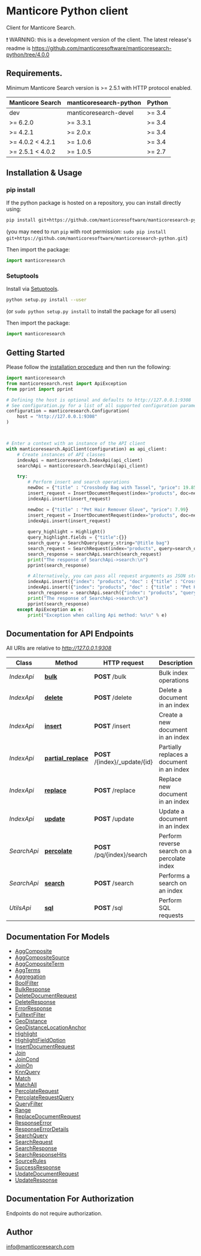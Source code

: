 # Manticore Python client

Сlient for Manticore Search.


❗ WARNING: this is a development version of the client. The latest release's readme is https://github.com/manticoresoftware/manticoresearch-python/tree/4.0.0

## Requirements.

Minimum Manticore Search version is >= 2.5.1 with HTTP protocol enabled.

| Manticore Search  | manticoresearch-python   |     Python    |
| ----------------- | ------------------------ | ------------- |
| dev               | manticoresearch-devel    | >= 3.4        |
| >= 6.2.0          | >= 3.3.1                 | >= 3.4        |
| >= 4.2.1          | >= 2.0.x                 | >= 3.4        |
| >= 4.0.2  < 4.2.1 | >= 1.0.6                 | >= 3.4        |
| >= 2.5.1  < 4.0.2 | >= 1.0.5                 | >= 2.7        |

## Installation & Usage
### pip install

If the python package is hosted on a repository, you can install directly using:

```sh
pip install git+https://github.com/manticoresoftware/manticoresearch-python.git
```
(you may need to run `pip` with root permission: `sudo pip install git+https://github.com/manticoresoftware/manticoresearch-python.git`)

Then import the package:
```python
import manticoresearch
```

### Setuptools

Install via [Setuptools](http://pypi.python.org/pypi/setuptools).

```sh
python setup.py install --user
```
(or `sudo python setup.py install` to install the package for all users)

Then import the package:
```python
import manticoresearch
```

## Getting Started

Please follow the [installation procedure](#installation--usage) and then run the following:

```python
import manticoresearch
from manticoresearch.rest import ApiException
from pprint import pprint

# Defining the host is optional and defaults to http://127.0.0.1:9308
# See configuration.py for a list of all supported configuration parameters.
configuration = manticoresearch.Configuration(
    host = "http://127.0.0.1:9308"
)



# Enter a context with an instance of the API client
with manticoresearch.ApiClient(configuration) as api_client:
    # Create instances of API classes
    indexApi = manticoresearch.IndexApi(api_client)
    searchApi = manticoresearch.SearchApi(api_client)

    try:
        # Perform insert and search operations    
        newDoc = {"title" : "Crossbody Bag with Tassel", "price": 19.85}
        insert_request = InsertDocumentRequest(index="products", doc=newDoc)
        indexApi.insert(insert_request)

        newDoc = {"title" : "Pet Hair Remover Glove", "price": 7.99}
        insert_request = InsertDocumentRequest(index="products", doc=newDoc)
        indexApi.insert(insert_request)
        
        query_highlight = Highlight()
        query_highlight.fields = {"title":{}}
        search_query = SearchQuery(query_string="@title bag")
        search_request = SearchRequest(index="products", query=search_query, highlight=query_highlight)
        search_response = searchApi.search(search_request)    
        print("The response of SearchApi->search:\n")
        pprint(search_response)

        # Alternatively, you can pass all request arguments as JSON strings        
        indexApi.insert({"index": "products", "doc" : {"title" : "Crossbody Bag with Tassel", "price" : 19.85}})
        indexApi.insert({"index": "products", "doc" : {"title" : "Pet Hair Remover Glove", "price" : 7.99}})
        search_response = searchApi.search({"index": "products", "query": {"query_string": "@title bag"}, "highlight":{"fields":{"title":{}}}})
        print("The response of SearchApi->search:\n")
        pprint(search_response)
    except ApiException as e:
        print("Exception when calling Api method: %s\n" % e)
```

## Documentation for API Endpoints

All URIs are relative to *http://127.0.0.1:9308*

Class | Method | HTTP request | Description
------------ | ------------- | ------------- | -------------
*IndexApi* | [**bulk**](docs/IndexApi.md#bulk) | **POST** /bulk | Bulk index operations
*IndexApi* | [**delete**](docs/IndexApi.md#delete) | **POST** /delete | Delete a document in an index
*IndexApi* | [**insert**](docs/IndexApi.md#insert) | **POST** /insert | Create a new document in an index
*IndexApi* | [**partial_replace**](docs/IndexApi.md#partial_replace) | **POST** /{index}/_update/{id} | Partially replaces a document in an index
*IndexApi* | [**replace**](docs/IndexApi.md#replace) | **POST** /replace | Replace new document in an index
*IndexApi* | [**update**](docs/IndexApi.md#update) | **POST** /update | Update a document in an index
*SearchApi* | [**percolate**](docs/SearchApi.md#percolate) | **POST** /pq/{index}/search | Perform reverse search on a percolate index
*SearchApi* | [**search**](docs/SearchApi.md#search) | **POST** /search | Performs a search on an index
*UtilsApi* | [**sql**](docs/UtilsApi.md#sql) | **POST** /sql | Perform SQL requests


## Documentation For Models

 - [AggComposite](docs/AggComposite.md)
 - [AggCompositeSource](docs/AggCompositeSource.md)
 - [AggCompositeTerm](docs/AggCompositeTerm.md)
 - [AggTerms](docs/AggTerms.md)
 - [Aggregation](docs/Aggregation.md)
 - [BoolFilter](docs/BoolFilter.md)
 - [BulkResponse](docs/BulkResponse.md)
 - [DeleteDocumentRequest](docs/DeleteDocumentRequest.md)
 - [DeleteResponse](docs/DeleteResponse.md)
 - [ErrorResponse](docs/ErrorResponse.md)
 - [FulltextFilter](docs/FulltextFilter.md)
 - [GeoDistance](docs/GeoDistance.md)
 - [GeoDistanceLocationAnchor](docs/GeoDistanceLocationAnchor.md)
 - [Highlight](docs/Highlight.md)
 - [HighlightFieldOption](docs/HighlightFieldOption.md)
 - [InsertDocumentRequest](docs/InsertDocumentRequest.md)
 - [Join](docs/Join.md)
 - [JoinCond](docs/JoinCond.md)
 - [JoinOn](docs/JoinOn.md)
 - [KnnQuery](docs/KnnQuery.md)
 - [Match](docs/Match.md)
 - [MatchAll](docs/MatchAll.md)
 - [PercolateRequest](docs/PercolateRequest.md)
 - [PercolateRequestQuery](docs/PercolateRequestQuery.md)
 - [QueryFilter](docs/QueryFilter.md)
 - [Range](docs/Range.md)
 - [ReplaceDocumentRequest](docs/ReplaceDocumentRequest.md)
 - [ResponseError](docs/ResponseError.md)
 - [ResponseErrorDetails](docs/ResponseErrorDetails.md)
 - [SearchQuery](docs/SearchQuery.md)
 - [SearchRequest](docs/SearchRequest.md)
 - [SearchResponse](docs/SearchResponse.md)
 - [SearchResponseHits](docs/SearchResponseHits.md)
 - [SourceRules](docs/SourceRules.md)
 - [SuccessResponse](docs/SuccessResponse.md)
 - [UpdateDocumentRequest](docs/UpdateDocumentRequest.md)
 - [UpdateResponse](docs/UpdateResponse.md)


<a id="documentation-for-authorization"></a>
## Documentation For Authorization

Endpoints do not require authorization.


## Author

info@manticoresearch.com


